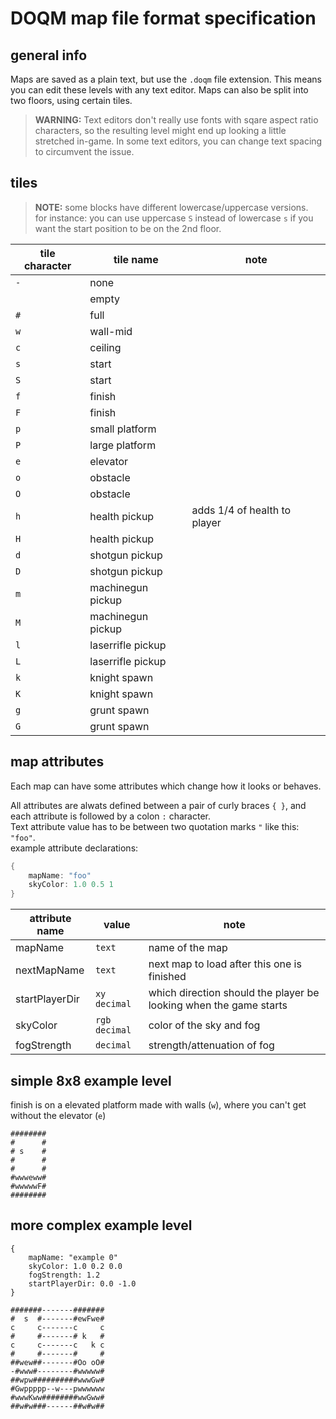 # DOQM map file format specification



## general info
Maps are saved as a plain text, but use the `.doqm` file extension. This means you can edit these levels with any text editor. Maps can also be split into two floors, using certain tiles.  

> **WARNING:** Text editors don't really use fonts with sqare aspect ratio characters,
so the resulting level might end up looking a little stretched in-game. In some text
editors, you can change text spacing to circumvent the issue.



## tiles
>**NOTE:** some blocks have different lowercase/uppercase versions.  
for instance: you can use uppercase `S` instead of lowercase `s` if you want the start position to be on the 2nd floor.


tile character | tile name          | note  |   
-------------- | ------------------ | ----- |
`-`            | none               |
` `            | empty              |
`#`            | full               |
`w`            | wall-mid           |
`c`            | ceiling            |
`s`            | start              |
`S`            | start              |
`f`            | finish             |
`F`            | finish             |
`p`            | small platform     |
`P`            | large platform     |
`e`            | elevator           |
`o`            | obstacle           |
`O`            | obstacle           |
`h`            | health pickup      | adds 1/4 of health to player
`H`            | health pickup      |
`d`            | shotgun pickup     |
`D`            | shotgun pickup     |
`m`            | machinegun pickup  |
`M`            | machinegun pickup  |
`l`            | laserrifle pickup  |
`L`            | laserrifle pickup  |
`k`            | knight spawn       |
`K`            | knight spawn       |
`g`            | grunt spawn        |
`G`            | grunt spawn        |



## map attributes
Each map can have some attributes which change how it looks or behaves.  

All attributes are alwats defined between a pair of curly braces `{ }`, and each attribute is followed by a colon `:` character.  
Text attribute value has to be between two quotation marks `"` like this: `"foo"`.  
example attribute declarations:  
```cpp
{
	mapName: "foo"
	skyColor: 1.0 0.5 1
}
```


attribute name | value          | note
-------------- | -------------- | ----
mapName        | `text`         | name of the map
nextMapName    | `text`         | next map to load after this one is finished
startPlayerDir | `xy decimal`   | which direction should the player be looking when the game starts
skyColor       | `rgb decimal`  | color of the sky and fog
fogStrength    | `decimal`      | strength/attenuation of fog



## simple 8x8 example level
finish is on a elevated platform made with walls (`w`), where you can't get without the elevator (`e`)  

```
########
#      #
# s    #
#      #
#      #
#wwweww#
#wwwwwF#
########
```

## more complex example level

```
{
	mapName: "example 0"
	skyColor: 1.0 0.2 0.0
	fogStrength: 1.2
	startPlayerDir: 0.0 -1.0
}

#######-------#######
#  s  #-------#ewFwe#
c     c-------c     c
#     #-------# k   #
c     c-------c   k c
#     #-------#     #
##wew##-------#Oo oO#
-#www#--------#wwwww#
##wpw##########wwwGw#
#Gwppppp--w---pwwwwww
#wwwKww########wwGww#
##w#w###------##w#w##
```
